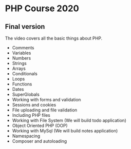 # PHP Course 2020
## Final version
The video covers all the basic things about PHP. 

 - Comments
 - Variables
 - Numbers
 - Strings
 - Arrays
 - Conditionals
 - Loops
 - Functions
 - Dates
 - SuperGlobals
 - Working with forms and validation
 - Sessions and cookies
 - File uploading and file validation
 - Including PHP files
 - Working with File System (We will build todo application)
 - Object Oriented PHP (OOP)
 - Working with MySql (We will build notes application)
 - Namespacing
 - Composer and autoloading
